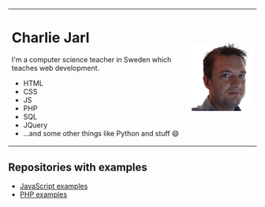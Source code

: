 <table style="border:0px"><tr>
  <td>
<h1 style="text-shadow:0px 0px 5px 5px yellow">Charlie Jarl</h1>
<p>I'm a computer science teacher in Sweden which teaches web development.
<ul>
  <li>HTML</li>
  <li>CSS</li>
  <li>JS</li>
  <li>PHP</li>
  <li>SQL</li>
  <li>JQuery</li>
  <li>...and some other things like Python and stuff 😄</li>
</ul>
</p>
</td><td>
<img src="Myself_transparent.png" style="float:right" width="200px">
  </td>
</tr></table>

## Repositories with examples
- [JavaScript examples](https://github.com/j4rl/js_ex)
- [PHP examples](https://github.com/j4rl/php_ex)

